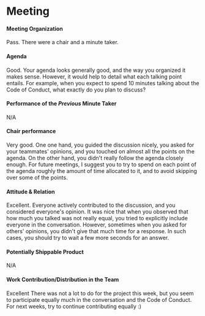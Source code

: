 # Meeting
#### Meeting Organization
Pass.
There were a chair and a minute taker.

#### Agenda 
Good.
Your agenda looks generally good, and the way you organized it makes sense. However, it would help to detail what each talking point entails. For example, when you expect to spend 10 minutes talking about the Code of Conduct, what exactly do you plan to discuss? 

#### Performance of the *Previous* Minute Taker
N/A

#### Chair performance
Very good.
One one hand, you guided the discussion nicely, you asked for your teammates' opinions, and you touched on almost all the points on the agenda. On the other hand, you didn't really follow the agenda closely enough. For future meetings, I suggest you to try to spend on each point of the agenda roughly the amount of time allocated to it, and to avoid skipping over some of the points. 

#### Attitude & Relation
Excellent.
Everyone actively contributed to the discussion, and you considered everyone's opinion. It was nice that when you observed that how much you talked was not really equal, you tried to explicitly include everyone in the conversation. However, sometimes when you asked for others' opinions, you didn't give that much time for a response. In such cases, you should try to wait a few more seconds for an answer.

#### Potentially Shippable Product
N/A

#### Work Contribution/Distribution in the Team
Excellent
There was not a lot to do for the project this week, but you seem to participate equally much in the conversation and the Code of Conduct. For next weeks, try to continue contributing equally :)






